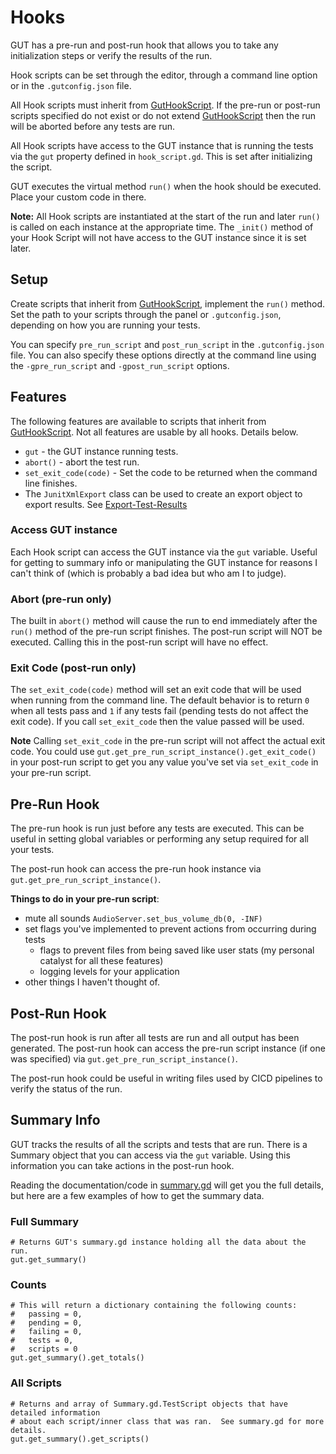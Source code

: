 # Hooks

GUT has a pre-run and post-run hook that allows you to take any initialization steps or verify the results of the run.

Hook scripts can be set through the editor, through a command line option or in the `.gutconfig.json` file.

All Hook scripts must inherit from [GutHookScript](class_GutHookScript).  If the pre-run or post-run scripts specified do not exist or do not extend [GutHookScript](class_GutHookScript) then the run will be aborted before any tests are run.

All Hook scripts have access to the GUT instance that is running the tests via the `gut` property defined in `hook_script.gd`.  This is set after initializing the script.

GUT executes the virtual method `run()` when the hook should be executed.  Place your custom code in there.

**Note:** All Hook scripts are instantiated at the start of the run and later `run()` is called on each instance at the appropriate time.  The `_init()` method of your Hook Script will not have access to the GUT instance since it is set  later.




## Setup
Create scripts that inherit from [GutHookScript](class_GutHookScript), implement the `run()` method.  Set the path to your scripts through the panel or  `.gutconfig.json`, depending on how you are running your tests.


You can specify `pre_run_script` and `post_run_script` in the `.gutconfig.json` file.  You can also specify these options directly at the command line using the `-gpre_run_script` and `-gpost_run_script` options.



## Features
The following features are available to scripts that inherit from [GutHookScript](class_GutHookScript).  Not all features are usable by all hooks.  Details below.
* `gut` - the GUT instance running tests.
* `abort()` - abort the test run.
* `set_exit_code(code)` - Set the code to be returned when the command line finishes.
* The `JunitXmlExport` class can be used to create an export object to export results.  See [Export-Test-Results](Export-Test-Results)

### Access GUT instance
Each Hook script can access the GUT instance via the `gut` variable.  Useful for getting to summary info or manipulating the GUT instance for reasons I can't think of (which is probably a bad idea but who am I to judge).

### Abort (pre-run only)
The built in `abort()` method will cause the run to end immediately after the `run()` method of the pre-run script finishes.  The post-run script will NOT be executed.  Calling this in the post-run script will have no effect.

### Exit Code (post-run only)
The `set_exit_code(code)` method will set an exit code that will be used when running from the command line.  The default behavior is to return `0` when all tests pass and `1` if any  tests fail (pending tests do not affect the exit code).  If you call `set_exit_code` then the value passed will be used.

**Note** Calling `set_exit_code` in the pre-run script will not affect the actual exit code.  You could use `gut.get_pre_run_script_instance().get_exit_code()` in your post-run script to get you any value you've set via `set_exit_code` in your pre-run script.




## Pre-Run Hook
The pre-run hook is run just before any tests are executed.  This can be useful in setting global variables or performing any setup required for all your tests.

The post-run hook can access the pre-run hook instance via `gut.get_pre_run_script_instance()`.

**Things to do in your pre-run script**:
* mute all sounds `AudioServer.set_bus_volume_db(0, -INF)`
* set flags you've implemented to prevent actions from occurring during tests
  * flags to prevent files from being saved like user stats (my personal catalyst for all these features)
  * logging levels for your application
* other things I haven't thought of.




## Post-Run Hook
The post-run hook is run after all tests are run and all output has been generated.  The post-run hook can access the pre-run script instance (if one was specified) via `gut.get_pre_run_script_instance()`.

The post-run hook could be useful in writing files used by CICD pipelines to verify the status of the run.




## Summary Info
GUT tracks the results of all the scripts and tests that are run.  There is a Summary object that you can access via the `gut` variable.  Using this information you can take actions in the post-run hook.

Reading the documentation/code in [summary.gd](https://github.com/bitwes/Gut/blob/master/addons/gut/summary.gd) will get you the full details, but here are a few examples of how to get the summary data.

### Full Summary
```
# Returns GUT's summary.gd instance holding all the data about the run.
gut.get_summary()
```

### Counts
```
# This will return a dictionary containing the following counts:
#   passing = 0,
#   pending = 0,
#   failing = 0,
#   tests = 0,
#   scripts = 0
gut.get_summary().get_totals()
```

### All Scripts
```
# Returns and array of Summary.gd.TestScript objects that have detailed information
# about each script/inner class that was ran.  See summary.gd for more details.
gut.get_summary().get_scripts()
```
